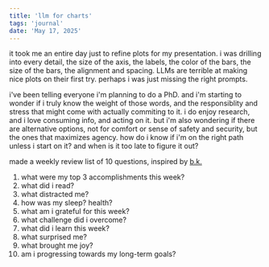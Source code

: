 ```yaml
---
title: 'llm for charts'
tags: 'journal'
date: 'May 17, 2025'
---
```


it took me an entire day just to refine plots for my presentation. i was drilling into every detail, the size of the axis, the labels, the color of the bars, the size of the bars, the alignment and spacing. LLMs are terrible at making nice plots on their first try. perhaps i was just missing the right prompts.

i've been telling everyone i'm planning to do a PhD. and i'm starting to wonder if i truly know the weight of those words, and the responsiblity and stress that might come with actually commiting to it. i do enjoy research, and i love consuming info, and acting on it. but i'm also wondering if there are alternative options, not for comfort or sense of safety and security, but the ones that maximizes agency. how do i know if i'm on the right path unless i start on it? and when is it too late to figure it out?

made a weekly review list of 10 questions, inspired by [b.k.](https://www.benkuhn.net/weekly/)

1. what were my top 3 accomplishments this week?
2. what did i read?
3. what distracted me?
4. how was my sleep? health?
5. what am i grateful for this week?
6. what challenge did i overcome?
7. what did i learn this week?
8. what surprised me?
9. what brought me joy?
10. am i progressing towards my long-term goals?
